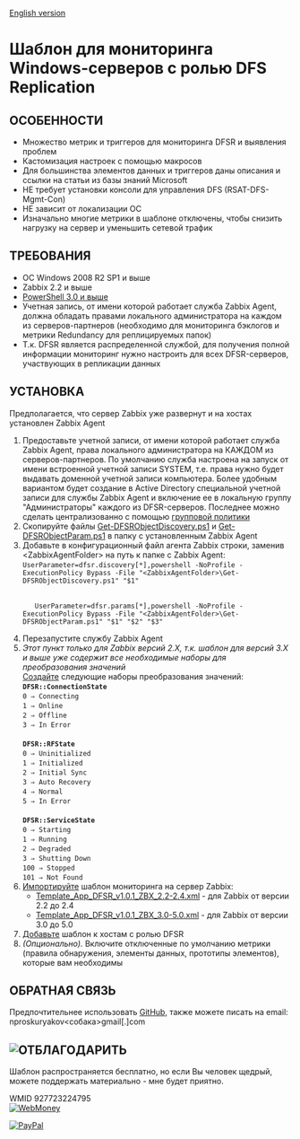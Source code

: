 <a href="README.md">English version</a>
<h1>Шаблон для мониторинга Windows-серверов с ролью DFS Replication</h1>

<h2>ОСОБЕННОСТИ</h2>
<ul>
 <li>Множество метрик и триггеров для мониторинга DFSR и выявления проблем</li>
 <li>Кастомизация настроек с помощью макросов</li>
 <li>Для большинства элементов данных и триггеров даны описания и ссылки на статьи из базы знаний Microsoft</li>
 <li>НЕ требует установки консоли для управления DFS (RSAT-DFS-Mgmt-Con)</li>
 <li>НЕ зависит от локализации ОС</li>
 <li>Изначально многие метрики в шаблоне отключены, чтобы снизить нагрузку на сервер и уменьшить сетевой трафик</li>
</ul> 

<h2>ТРЕБОВАНИЯ</h2>
<ul>
 <li>ОС Windows 2008 R2 SP1 и выше</li>
 <li>Zabbix 2.2 и выше</li>
 <li><a href="https://docs.microsoft.com/ru-ru/powershell/scripting/windows-powershell/install/installing-windows-powershell?view=powershell-5.1">PowerShell 3.0 и выше</a></li>
 <li>Учетная запись, от имени которой работает служба Zabbix Agent, должна обладать правами локального администратора на каждом из серверов-партнеров (необходимо для мониторинга бэклогов и метрики Redundancy для реплицируемых папок)</li>
 <li>Т.к. DFSR является распределенной службой, для получения полной информации мониторинг нужно настроить для всех DFSR-серверов, участвующих в репликации данных</li>
</ul>

<h2>УСТАНОВКА</h2>
Предполагается, что сервер Zabbix уже развернут и на хостах установлен Zabbix Agent
<ol>
 <li>Предоставьте учетной записи, от имени которой работает служба Zabbix Agent, права локального администратора на КАЖДОМ из серверов-партнеров. По умолчанию служба настроена на запуск от имени встроенной учетной записи SYSTEM, т.е. права нужно будет выдавать доменной учетной записи компьютера. Более удобным вариантом будет создание в Active Directory специальной учетной записи для службы Zabbix Agent и включение ее в локальную группу "Администраторы" каждого из DFSR-серверов. Последнее можно сделать централизованно с помощью <a href="https://windowsnotes.ru/windows-server-2008/dobavlyaem-domennyx-polzovatelej-v-lokalnuyu-gruppu-bezopasnosti/">групповой политики</a>
 </li>
 <li>Скопируйте файлы <a href="https://github.com/perlestius/Zabbix_Templates/blob/master/DFSR/Get-DFSRObjectDiscovery.ps1">Get-DFSRObjectDiscovery.ps1</a> и <a href="https://github.com/perlestius/Zabbix_Templates/blob/master/DFSR/Get-DFSRObjectParam.ps1">Get-DFSRObjectParam.ps1</a> в папку с установленным Zabbix Agent</li>
 <li>Добавьте в конфигурационный файл агента Zabbix строки, заменив &lt;ZabbixAgentFolder&gt; на путь к папке с Zabbix Agent:
  <br>
  <code>UserParameter=dfsr.discovery[*],powershell -NoProfile -ExecutionPolicy Bypass -File "&lt;ZabbixAgentFolder&gt;\Get-DFSRObjectDiscovery.ps1" "$1"
  </code>
  <br>
  <code>
   UserParameter=dfsr.params[*],powershell -NoProfile -ExecutionPolicy Bypass -File "&lt;ZabbixAgentFolder&gt;\Get-DFSRObjectParam.ps1" "$1" "$2" "$3"
   </code>
 </li>
 <li>Перезапустите службу Zabbix Agent</li>
 <li><i>Этот пункт только для Zabbix версий 2.X, т.к. шаблон для версий 3.X и выше уже содержит все необходимые наборы для преобразования значений</i>
  <br>
  <a href="https://www.zabbix.com/documentation/2.2/ru/manual/config/items/mapping">Создайте</a> следующие наборы преобразования значений:<br>
  <code><b>DFSR::ConnectionState</b></code><br>
  <code>0 ⇒ Connecting</code><br>
  <code>1 ⇒ Online</code><br>
  <code>2 ⇒ Offline</code><br>
  <code>3 ⇒ In Error</code><br>
  <br>
  <code><b>DFSR::RFState</b></code><br>
  <code>0 ⇒ Uninitialized</code><br>
  <code>1 ⇒ Initialized</code><br>
  <code>2 ⇒ Initial Sync</code><br>
  <code>3 ⇒ Auto Recovery</code><br>
  <code>4 ⇒ Normal</code><br>
  <code>5 ⇒ In Error</code><br>
  <br>
  <code><b>DFSR::ServiceState</b></code><br>
  <code>0 ⇒ Starting</code><br>
  <code>1 ⇒ Running</code><br>
  <code>2 ⇒ Degraded</code><br>
  <code>3 ⇒ Shutting Down</code><br>
  <code>100 ⇒ Stopped</code><br>
  <code>101 ⇒ Not Found</code><br>
 </li>

<li><a href="https://www.zabbix.com/documentation/current/ru/manual/xml_export_import/templates#%D0%B8%D0%BC%D0%BF%D0%BE%D1%80%D1%82">Импортируйте</a> шаблон мониторинга на сервер Zabbix:
 <ul>
  <li><a href="https://github.com/perlestius/Zabbix_Templates/blob/master/DFSR/Template_App_DFSR_v1.0.1_ZBX_2.2-2.4.xml">Template_App_DFSR_v1.0.1_ZBX_2.2-2.4.xml</a> - для Zabbix от версии 2.2 до 2.4</li>
  <li><a href="https://github.com/perlestius/Zabbix_Templates/blob/master/DFSR/Template_App_DFSR_v1.0.1_ZBX_3.0-5.0.xml">Template_App_DFSR_v1.0.1_ZBX_3.0-5.0.xml</a> - для Zabbix от версии 3.0 до 5.0</li>
 </ul> 
 </li>
 <li><a href="https://www.zabbix.com/documentation/current/ru/manual/config/hosts/host">Добавьте</a> шаблон к хостам с ролью DFSR</li>
 <li><i>(Опционально).</i> Включите отключенные по умолчанию метрики (правила обнаружения, элементы данных, прототипы элементов), которые вам необходимы</li>
</ol>

<h2>ОБРАТНАЯ СВЯЗЬ</h2>
Предпочтительнее использовать <a href="https://github.com/perlestius/Zabbix_Templates/tree/master/DFSR">GitHub</a>, также можете писать на email: nproskuryakov<собака>gmail[.]com

<h2><img src="https://habrastorage.org/webt/-r/ah/ki/-rahkiabxlu7qekpm5kzibbdumm.png" alt="ОТБЛАГОДАРИТЬ"/></h2>
<p>Шаблон распространяется бесплатно, но если Вы человек щедрый, можете поддержать материально - мне будет приятно.</p>
<p>WMID 927723224795<br><a href="https://pay.web.money/927723224795"</a><img src="https://www.webmoney.ru/img/icons/88x31_wm_blue.png" alt="WebMoney"></a></p>

<p><a href="https://www.paypal.com/cgi-bin/webscr?cmd=_donations&business=nproskuryakov@gmail.com&item_name=Thanks for DFSR Zabbix Template&no_shipping=1&no_note=1&tax=0&currency_code=USD&lc=US&bn=PP_DonationsBF" &target="_self"</a><img src="https://www.paypalobjects.com/digitalassets/c/website/marketing/apac/C2/logos-buttons/optimize/26_Grey_PayPal_Pill_Button.png" alt="PayPal"></a></p>

